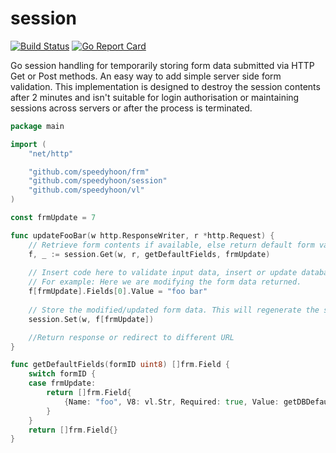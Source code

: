 # session
[![Build Status](https://travis-ci.org/speedyhoon/session.svg?branch=master)](https://travis-ci.org/speedyhoon/session)
[![Go Report Card](https://goreportcard.com/badge/github.com/speedyhoon/session)](https://goreportcard.com/report/github.com/speedyhoon/session)

Go session handling for temporarily storing form data submitted via HTTP Get or Post methods. An easy way to add simple server side form validation.
This implementation is designed to destroy the session contents after 2 minutes and isn't suitable for login authorisation or maintaining sessions across servers or after the process is terminated.

```go
package main

import (
	"net/http"

	"github.com/speedyhoon/frm"
	"github.com/speedyhoon/session"
	"github.com/speedyhoon/vl"
)

const frmUpdate = 7

func updateFooBar(w http.ResponseWriter, r *http.Request) {
	// Retrieve form contents if available, else return default form values specified in getFields().
	f, _ := session.Get(w, r, getDefaultFields, frmUpdate)
	
	// Insert code here to validate input data, insert or update database etc.
	// For example: Here we are modifying the form data returned. 
	f[frmUpdate].Fields[0].Value = "foo bar"
	
	// Store the modified/updated form data. This will regenerate the session ID to prevent a CSRF attack. 
	session.Set(w, f[frmUpdate])

	//Return response or redirect to different URL
}

func getDefaultFields(formID uint8) []frm.Field {
	switch formID {
	case frmUpdate:
		return []frm.Field{
			{Name: "foo", V8: vl.Str, Required: true, Value: getDBDefaultValue()},
		}
	}
	return []frm.Field{}
}
```